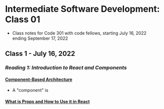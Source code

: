 # Intermediate Software Development: Class 01

* Class notes for Code 301 with code fellows, starting July 16, 2022 ending September 17, 2022

## Class 1 - July 16, 2022

### *Reading 1: Introduction to React and Components*

#### [Component-Based Architecture](https://www.tutorialspoint.com/software_architecture_design/component_based_architecture.htm)

- A "component" is 

#### [What is Props and How to Use it in React](https://itnext.io/what-is-props-and-how-to-use-it-in-react-da307f500da0#:~:text=%E2%80%9CProps%E2%80%9D%20is%20a%20special%20keyword,way%20from%20parent%20to%20child)
